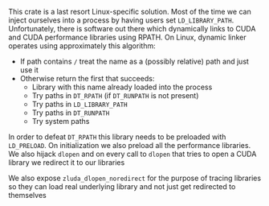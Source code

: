 This crate is a last resort Linux-specific solution.
Most of the time we can inject ourselves into a process by having users
set `LD_LIBRARY_PATH`.
Unfortunately, there is software out there which dynamically links to CUDA and
CUDA performance libraries using RPATH. On Linux, dynamic linker operates
using approximately this algorithm:
* If path contains `/` treat the name as a (possibly relative) path and just use it
* Otherwise return the first that succeeds:
  * Library with this name already loaded into the process
  * Try paths in `DT_RPATH` (if `DT_RUNPATH` is not present)
  * Try paths in `LD_LIBRARY_PATH`
  * Try paths in `DT_RUNPATH`
  * Try system paths

In order to defeat `DT_RPATH` this library needs to be preloaded with `LD_PRELOAD`.
On initialization we also preload all the performance libraries. We also hijack
`dlopen` and on every call to `dlopen` that tries to open a CUDA library we
redirect it to our libraries

We also expose `zluda_dlopen_noredirect` for the purpose of tracing libraries
so they can load real underlying library and not just get redirected to themselves
